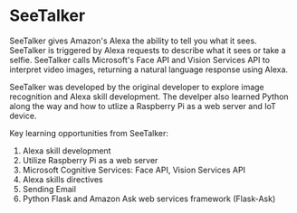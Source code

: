 # SeeTalker
SeeTalker gives Amazon's Alexa the ability to tell you what it sees. SeeTalker is triggered by Alexa requests to describe what it sees or take a selfie. SeeTalker calls Microsoft's Face API and Vision Services API to interpret video images, returning a natural language response using Alexa.

SeeTalker was developed by the original developer to explore image recognition and Alexa skill development. The develper also learned Python along the way and how to utlize a Raspberry Pi as a web server and IoT device.

Key learning opportunities from SeeTalker:
1.	Alexa skill development
2.	Utilize Raspberry Pi as a web server
3.	Microsoft Cognitive Services: Face API, Vision Services API
4.	Alexa skills directives
5.	Sending Email
6.	Python Flask and Amazon Ask web services framework (Flask-Ask)
